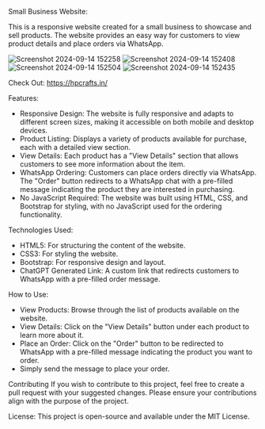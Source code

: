 Small Business Website:
   
   This is a responsive website created for a small business to showcase and sell products. 
   The website provides an easy way for customers to view product details and place orders via WhatsApp.

   ![Screenshot 2024-09-14 152258](https://github.com/user-attachments/assets/a7bfa738-01f2-4f73-90b7-8da15ac831f5)
   ![Screenshot 2024-09-14 152408](https://github.com/user-attachments/assets/2b1ecd55-24d5-48b7-a299-ba970f76afc6)
   ![Screenshot 2024-09-14 152504](https://github.com/user-attachments/assets/f0b38d6b-d30d-4b49-82c6-3e7d1ec8b18c)
   ![Screenshot 2024-09-14 152435](https://github.com/user-attachments/assets/4b4b88d5-e6c7-49ed-a015-b5291e03083c)


   Check Out: https://hpcrafts.in/

Features:

  * Responsive Design: The website is fully responsive and adapts to different screen sizes, making it accessible on both mobile and desktop devices.
  * Product Listing: Displays a variety of products available for purchase, each with a detailed view section.
  * View Details: Each product has a "View Details" section that allows customers to see more information about the item.
  * WhatsApp Ordering: Customers can place orders directly via WhatsApp. The "Order" button redirects to a WhatsApp chat with a pre-filled message indicating the product they are interested in purchasing.
  * No JavaScript Required: The website was built using HTML, CSS, and Bootstrap for styling, with no JavaScript used for the ordering functionality.

Technologies Used:

  * HTML5: For structuring the content of the website.
  * CSS3: For styling the website.
  * Bootstrap: For responsive design and layout.
  * ChatGPT Generated Link: A custom link that redirects customers to WhatsApp with a pre-filled order message.

How to Use:

  * View Products: Browse through the list of products available on the website.
  * View Details: Click on the "View Details" button under each product to learn more about it.
  * Place an Order: Click on the "Order" button to be redirected to WhatsApp with a pre-filled message indicating the product you want to order.
  * Simply send the message to place your order.

Contributing If you wish to contribute to this project, feel free to create a pull request with your suggested changes.
Please ensure your contributions align with the purpose of the project.

License:
   This project is open-source and available under the MIT License.
